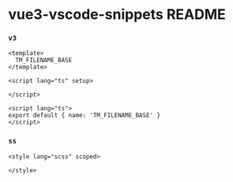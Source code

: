 # vue3-vscode-snippets README



### `v3`

```vue
<template>
  TM_FILENAME_BASE
</template>

<script lang="ts" setup>

</script>

<script lang="ts">
export default { name: 'TM_FILENAME_BASE' }
</script>

```



### `ss`

```vue
<style lang="scss" scoped>

</style>
```

